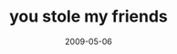 ---
layout: base.njk
title : 'you stole my friends' 
view_title : 'you stole my friends' 
year : '2009' 
date : '2009-05-06' 
img_file : '/drawing/youstolemyfriends.png' 
html_file : 'youstolemyfriends' 
next_html : 'whywhatshouldibedoing.html' 
year_order : '156' 
permalink : "title/{{html_file}}.html"
---